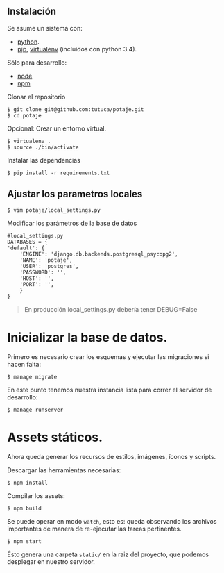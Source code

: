 Instalación
-------------------

Se asume un sistema con:

- [python](http://python.org).
- [pip](http://www.pip-installer.org/), [virtualenv](http://www.virtualenv.org/)
  (incluídos con python 3.4).

Sólo para desarrollo:

- [node](http://nodejs.org/)
- [npm](https://www.npmjs.org/)

Clonar el repositorio

    $ git clone git@github.com:tutuca/potaje.git
    $ cd potaje

Opcional: Crear un entorno virtual.

    $ virtualenv .
    $ source ./bin/activate

Instalar las dependencias

    $ pip install -r requirements.txt

## Ajustar los parametros locales

    $ vim potaje/local_settings.py

Modificar los parámetros de la base de datos

    #local_settings.py
    DATABASES = {
    'default': {
        'ENGINE': 'django.db.backends.postgresql_psycopg2',
        'NAME': 'potaje',
        'USER': 'postgres',
        'PASSWORD': '',
        'HOST': '',
        'PORT': '',
        }
    }   

> En producción local_settings.py debería tener DEBUG=False

# Inicializar la base de datos.

Primero es necesario crear los esquemas y ejecutar las migraciones si hacen falta:

    $ manage migrate

En este punto tenemos nuestra instancia lista para correr el servidor de
desarrollo:

    $ manage runserver

# Assets státicos.

Ahora queda generar los recursos de estilos, imágenes, íconos y scripts.

Descargar las herramientas necesarias:

    $ npm install  

Compilar los assets:

    $ npm build

Se puede operar en modo `watch`, esto es: queda observando los archivos importantes de manera de re-ejecutar las tareas pertinentes.

    $ npm start

Ésto genera una carpeta `static/` en la raiz del proyecto, que podemos desplegar en nuestro servidor.

